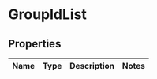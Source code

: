 
# GroupIdList

## Properties
Name | Type | Description | Notes
------------ | ------------- | ------------- | -------------




